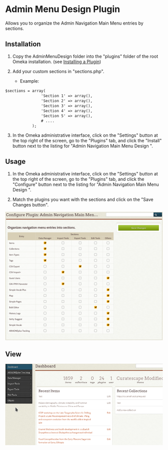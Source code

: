 # Admin Menu Design Plugin

Allows you to organize the Admin Navigation Main Menu entries by sections.


## Installation

1. Copy the AdminMenuDesign folder into the "plugins" folder of the root Omeka installation. (see [Installing a Plugin](https://omeka.org/classic/docs/Admin/Adding_and_Managing_Plugins/))

2. Add your custom sections in "sections.php".
    - Example: 

```
$sections = array(
                'Section 1' => array(),
                'Section 2' => array(),
                'Section 3' => array(),
                'Section 4' => array(),
                'Section 5' => array(),
                # ....
            );
```

3. In the Omeka administrative interface, click on the "Settings" button at the top right of the screen, go to the "Plugins" tab, and click the "Install" button next to the listing for "Admin Navigation Main Menu Design ".

## Usage

1. In the Omeka administrative interface, click on the "Settings" button at the top right of the screen, go to the "Plugins" tab, and click the "Configure" button next to the listing for "Admin Navigation Main Menu Design ".

2. Match the plugins you want with the sections and click on the "Save Changes button".

![Config page](./md-img/config.png)

## View

![View](./md-img/view.gif)

